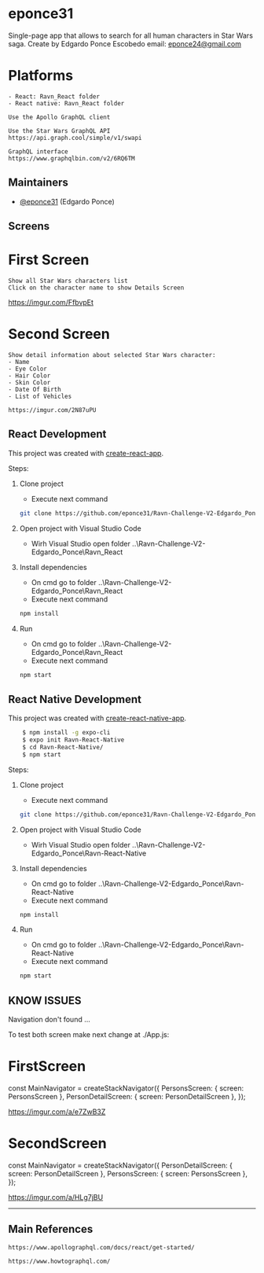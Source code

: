 # eponce31

Single-page app that allows to search for all human characters in Star Wars saga.
Create by Edgardo Ponce Escobedo
email: eponce24@gmail.com

# Platforms

    - React: Ravn_React folder
    - React native: Ravn_React folder

    Use the Apollo GraphQL client

    Use the Star Wars GraphQL API
    https://api.graph.cool/simple/v1/swapi

    GraphQL interface
    https://www.graphqlbin.com/v2/6RQ6TM

## Maintainers

- [@eponce31](https://github.com/eponce31) (Edgardo Ponce)

## Screens

# First Screen

    Show all Star Wars characters list
    Click on the character name to show Details Screen

https://imgur.com/FfbvpEt

# Second Screen

    Show detail information about selected Star Wars character:
    - Name
    - Eye Color
    - Hair Color
    - Skin Color
    - Date Of Birth
    - List of Vehicles

    https://imgur.com/2N87uPU

## React Development

This project was created with [create-react-app](https://facebook.github.io/create-react-app/docs/getting-started).

Steps:

1. Clone project

   - Execute next command

   ```bash
   git clone https://github.com/eponce31/Ravn-Challenge-V2-Edgardo_Ponce.git
   ```

2. Open project with Visual Studio Code

   - Wirh Visual Studio open folder ..\Ravn-Challenge-V2-Edgardo_Ponce\Ravn_React

3. Install dependencies

   - On cmd go to folder ..\Ravn-Challenge-V2-Edgardo_Ponce\Ravn_React
   - Execute next command

   ```bash
   npm install
   ```

4. Run

   - On cmd go to folder ..\Ravn-Challenge-V2-Edgardo_Ponce\Ravn_React
   - Execute next command

   ```bash
   npm start
   ```

## React Native Development

This project was created with [create-react-native-app](https://github.com/react-community/create-react-native-app#create-react-native-app).

```bash
    $ npm install -g expo-cli
    $ expo init Ravn-React-Native
    $ cd Ravn-React-Native/
    $ npm start
```

Steps:

1. Clone project

   - Execute next command

   ```bash
   git clone https://github.com/eponce31/Ravn-Challenge-V2-Edgardo_Ponce.git
   ```

2. Open project with Visual Studio Code

   - Wirh Visual Studio open folder ..\Ravn-Challenge-V2-Edgardo_Ponce\Ravn-React-Native

3. Install dependencies

   - On cmd go to folder ..\Ravn-Challenge-V2-Edgardo_Ponce\Ravn-React-Native
   - Execute next command

   ```bash
   npm install
   ```

4. Run

   - On cmd go to folder ..\Ravn-Challenge-V2-Edgardo_Ponce\Ravn-React-Native
   - Execute next command

   ```bash
   npm start
   ```

## KNOW ISSUES

Navigation don't found ...

To test both screen make next change at ./App.js:

# FirstScreen

const MainNavigator = createStackNavigator({
PersonsScreen: { screen: PersonsScreen },
PersonDetailScreen: { screen: PersonDetailScreen },
});

https://imgur.com/a/e7ZwB3Z

# SecondScreen

const MainNavigator = createStackNavigator({
PersonDetailScreen: { screen: PersonDetailScreen },
PersonsScreen: { screen: PersonsScreen },
});

https://imgur.com/a/HLg7jBU

---

## Main References

    https://www.apollographql.com/docs/react/get-started/

    https://www.howtographql.com/
